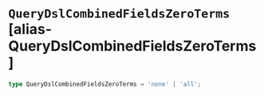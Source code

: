 # `QueryDslCombinedFieldsZeroTerms` [alias-QueryDslCombinedFieldsZeroTerms]
```typescript
type QueryDslCombinedFieldsZeroTerms = 'none' | 'all';
```
